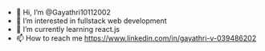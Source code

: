 - 👋 Hi, I’m @Gayathri10112002
- 👀 I’m interested in fullstack web development
- 🌱 I’m currently learning react.js
- 📫 How to reach me https://www.linkedin.com/in/gayathri-v-039486202

<!---
Gayathri10112002/Gayathri10112002 is a ✨ special ✨ repository because its `README.md` (this file) appears on your GitHub profile.
You can click the Preview link to take a look at your changes.
--->
